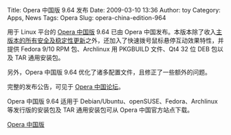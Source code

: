Title: Opera 中国版 9.64 发布
Date: 2009-03-10 13:36
Author: toy
Category: Apps, News
Tags: Opera
Slug: opera-china-edition-964

用于 Linux 平台的 [Opera
中国版](http://linuxtoy.org/archives/opera-china-edition.html) 9.64 已由
Opera
中国发布。本版本除了收入[主版本的所有安全及稳定性更新](http://linuxtoy.org/archives/opera-964-released.html)之外，还加入了快速拨号鼠标悬停互动效果特性，并提供
Fedora 9/10 RPM 包、Archlinux 用 PKGBUILD 文件、Qt4 32 位 DEB 包以及 TAR
通用安装包。

另外，Opera 中国版 9.64 优化了诸多配置文件，且修正了一些额外的问题。

完整的发布公告，可见于 [Opera
中国论坛](http://bbs.operachina.com/viewtopic.php?t=41873)。

Opera 中国版 9.64 适用于 Debian/Ubuntu、openSUSE、Fedora、Archlinux
等发行版的安装包及 TAR 通用安装包可从 Opera 中国官方站点下载。

[Opera 中国版](http://www.operachina.com/linux/)

